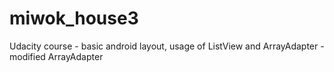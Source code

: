 # miwok_house3

Udacity course - basic android layout, usage of ListView and ArrayAdapter - modified ArrayAdapter
